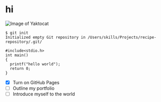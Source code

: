 # hi
![Image of Yaktocat](https://octodex.github.com/images/yaktocat.png)
```
$ git init
Initialized empty Git repository in /Users/skills/Projects/recipe-repository/.git/
```
```
#include<stdio.h>
int main()
{
  printf("hello world");
  return 0;
}
```
- [x] Turn on GitHub Pages
- [ ] Outline my portfolio
- [ ] Introduce myself to the world
